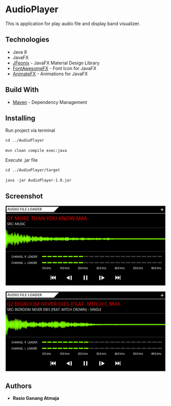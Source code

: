 # AudioPlayer
<p align="justify">
This is application for play audio file and display band visualizer. 
</p>

## Technologies
* Java 8
* JavaFX 
* [JFeonix](http://www.jfoenix.com/) - JavaFX Material Design Library
* [FontAwesomeFX](https://www.jensd.de/wordpress/) - Font Icon for JavaFX 
* [AnimateFX](https://typhon0.github.io/AnimateFX/) - Animations for JavaFX


## Build With
* [Maven](https://maven.apache.org/) - Dependency Management

## Installing

Run project via terminal 
```
cd ../AudioPlayer

mvn clean compile exec:java
```

Execute .jar file
```
cd ../AudioPlayer/target

java -jar AudioPlayer-1.0.jar
```

## Screenshot
<p align="center">
  <img src="./screenshot/main-scene-1.PNG">
</p>

<p align="center">
  <img src="./screenshot/main-scene-2.PNG">
</p>

## Authors
* **Rasio Ganang Atmaja**


